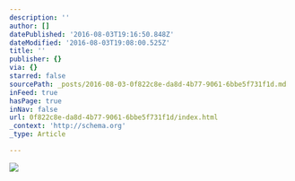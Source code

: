 ```yaml
---
description: ''
author: []
datePublished: '2016-08-03T19:16:50.848Z'
dateModified: '2016-08-03T19:08:00.525Z'
title: ''
publisher: {}
via: {}
starred: false
sourcePath: _posts/2016-08-03-0f822c8e-da8d-4b77-9061-6bbe5f731f1d.md
inFeed: true
hasPage: true
inNav: false
url: 0f822c8e-da8d-4b77-9061-6bbe5f731f1d/index.html
_context: 'http://schema.org'
_type: Article

---
```

![](https://the-grid-user-content.s3-us-west-2.amazonaws.com/8ba22124-85ce-4a14-ad68-642efb055c90.png)